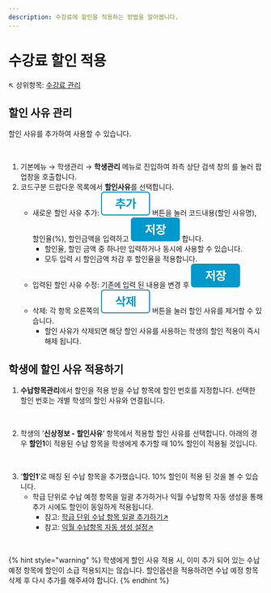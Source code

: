 ```yaml
---
description: 수강료에 할인을 적용하는 방법을 알아봅니다.
---
```


# 수강료 할인 적용

↖ 상위항목: [수강료 관리](./)

## 할인 사유 관리

할인 사유를 추가하여 사용할 수 있습니다.

<figure><img src="../../.gitbook/assets/할인 사유 관리.png" alt=""><figcaption></figcaption></figure>

1. 기본메뉴 → 학생관리 → **학생관리** 메뉴로 진입하여 좌측 상단 검색 창의 <img src="../../.gitbook/assets/btn_코드관리.png" alt="" data-size="line">를 눌러 팝업창을 호출합니다.
2. 코드구분 드랍다운 목록에서 **할인사유**를 선택합니다.
   * 새로운 할인 사유 추가: <img src="../../.gitbook/assets/btn_추가.png" alt="" data-size="line"> 버튼을 눌러 코드내용(할인 사유명), 할인율(%), 할인금액을 입력하고 <img src="../../.gitbook/assets/btn_저장.png" alt="" data-size="line"> 합니다.&#x20;
     * 할인율, 할인 금액 중 하나만 입력하거나 동시에 사용할 수 있습니다.
     * 모두 입력 시 할인금액 차감 후 할인율을 적용합니다.
   * 입력된 할인 사유 수정: 기존에 입력 된 내용을 변경 후 <img src="../../.gitbook/assets/btn_저장.png" alt="" data-size="line">
   * 삭제:  각 항목 오른쪽의 <img src="../../.gitbook/assets/btn_삭제.png" alt="" data-size="line"> 버튼을 눌러 할인 사유를 제거할 수 있습니다.
     * 할인 사유가 삭제되면 해당 할인 사유를 사용하는 학생의 할인 적용이 즉시 해제 됩니다.

## 학생에 할인 사유 적용하기

1. **수납항목관리**에서 할인을 적용 받을 수납 항목에 할인 번호를 지정합니다. 선택한 할인 번호는 개별 학생의 할인 사유와 연결됩니다.

<figure><img src="../../.gitbook/assets/할인적용-1 (1).png" alt=""><figcaption></figcaption></figure>

2. 학생의 ‘**신상정보 - 할인사유**’ 항목에서 적용할 할인 사유를 선택합니다. 아래의 경우 **할인1**이 적용된 수납 항목을 학생에게 추가할 때 10% 할인이 적용될 것입니다.

<figure><img src="../../.gitbook/assets/할인적용-2.png" alt=""><figcaption></figcaption></figure>

3. ‘**할인1**’로 매칭 된 수납 항목을 추가했습니다. 10% 할인이 적용 된 것을 볼 수 있습니다.&#x20;
   * 학급 단위로 수납 예정 항목을 일괄 추가하거나 익월 수납항목 자동 생성을 통해 추가 시에도 할인이 동일하게 적용됩니다.
     * 참고: [학급 단위 수납 항목 일괄 추가하기↗](monthly.md#1.)
     * 참고: [익월 수납항목 자동 생성 설정↗](monthly.md#2.)

<figure><img src="../../.gitbook/assets/할인적용-3.png" alt=""><figcaption></figcaption></figure>

{% hint style="warning" %}
학생에게 할인 사유 적용 시, 이미 추가 되어 있는 수납 예정 항목에 할인이 소급 적용되지는 않습니다. 할인옵션을 적용하려면 수납 예정 항목 삭제 후 다시 추가를 해주셔야 합니다.
{% endhint %}
